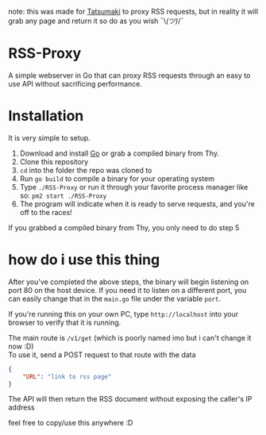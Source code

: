 note: this was made for [Tatsumaki](https://tatsumaki.xyz) to proxy RSS requests, but in reality it will grab any page and return it so do as you wish ¯\\_(ツ)_/¯

# RSS-Proxy
A simple webserver in Go that can proxy RSS requests through an easy to use API without sacrificing performance. 


# Installation
It is very simple to setup. 
1. Download and install [Go](https://golang.org/) or grab a compiled binary from Thy.  
2. Clone this repository
3. `cd` into the folder the repo was cloned to
4. Run `go build` to compile a binary for your operating system
5. Type `./RSS-Proxy` or run it through your favorite process manager like so: `pm2 start ./RSS-Proxy`
6. The program will indicate when it is ready to serve requests, and you're off to the races!

If you grabbed a compiled binary from Thy, you only need to do step 5

# how do i use this thing
After you've completed the above steps, the binary will begin listening on port 80 on the host device. If you need it to listen on a different port, you can easily change that in the `main.go` file under the variable `port`.

If you're running this on your own PC, type `http://localhost` into your browser to verify that it is running.  

The main route is `/v1/get` (which is poorly named imo but i can't change it now :D)  
To use it, send a POST request to that route with the data
```JSON
{
    "URL": "link to rss page"
}
```
The API will then return the RSS document without exposing the caller's IP address

feel free to copy/use this anywhere :D